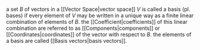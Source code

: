 a set $B$ of vectors in a [[Vector Space|vector space]] $V$ is called a basis (pl. bases) if every element of $V$ may be written in a unique way as a finite linear combination of elements of $B$. the [[Coefficient|coefficients]] of this linear combination are referred to as [[Components|components]] or [[Coordinates|coordinates]] of the vector with respect to $B$. the elements of a basis are called [[Basis vectors|basis vectors]].